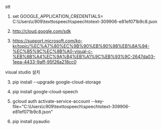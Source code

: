 stt

1.  set GOOGLE_APPLICATION_CREDENTIALS= C:\Users\c909\texttospeech\speechtotext-309906-e81ef071b9c8.json

2. http://cloud.google.com/sdk

3. https://support.microsoft.com/ko-kr/topic/%EC%A7%80%EC%9B%90%EB%90%98%EB%8A%94-%EC%B5%9C%EC%8B%A0-visual-c-%EB%8B%A4%EC%9A%B4%EB%A1%9C%EB%93%9C-2647da03-1eea-4433-9aff-95f26a218cc0

visual studio 설치

3. pip install --upgrade google-cloud-storage

4. pip install google-cloud-speech

5. gcloud auth activate-service-account --key-file="C:\Users\c909\texttospeech\speechtotext-309906-e81ef071b9c8.json"

6. pip install pyaudio
